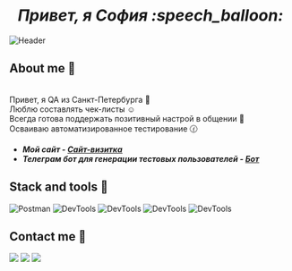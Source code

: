 <h1 align="center"> <i> Привет, я София :speech_balloon: </i> </h1> 

![Header](https://github.com/sofiyateyakashi/sofiyateyakashi/blob/main/assets/qaheader.gif)

## About me :sunflower:

<br>Привет, я QA из Санкт-Петербурга :yellow_heart:
<br> Люблю составлять чек-листы :relaxed:
<br> Всегда готова поддержать позитивный настрой в общении :green_heart:
<br> Осваиваю автоматизированное тестирование :clock130:
<i><b>
+ Мой сайт - [Сайт-визитка](https://github.com/sofiyateyakashi/CV)
+ Телеграм бот для генерации тестовых пользователей - [Бот](https://t.me/sofiya_usersgeneration_bot)
</i></b>

 
## Stack and tools :gem:

![Postman](https://img.shields.io/badge/-Postman-000010?style=for-the-badge&logo=postman)
![DevTools](https://img.shields.io/badge/-Devtools-000010?style=for-the-badge)
![DevTools](https://img.shields.io/badge/-MySQL-000010?style=for-the-badge)
![DevTools](https://img.shields.io/badge/-Kibana-000010?style=for-the-badge)
![DevTools](https://img.shields.io/badge/-Charles-000010?style=for-the-badge)

## Contact me :email:

[<img src="https://img.shields.io/badge/Gmail-white?style=for-the-badge&logo=gmail" />](https://sona20024@gmail.com
)
[<img src="https://img.shields.io/badge/Telegram-2CA5E0?style=for-the-badge&logo=telegram&logoColor=white" />](https://t.me/sofiyateyakashi)
[<img src="https://img.shields.io/badge/VK-blue?style=for-the-badge&logo=vk" />](https://vk.com/sofiyatetsuya)






